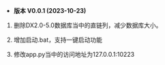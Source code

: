 - **版本 V0.0.1 (2023-10-23)**

1. 删除DX2.0-5.0数据库当中的直链列，减少数据库大小。

2. 增加启动.bat，支持一键启动功能

3. 修改app.py当中的访问地址为127.0.0.1:10223

